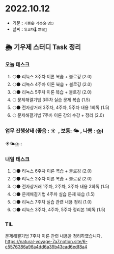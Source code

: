 # 2022.10.12

- 기분 : `기쁨😁` `걱정😱` `멍🙄`
- 날씨 : `일교차🌡️` `쌀쌀🥶`

## 🌦️ 기우제 스터디 Task 정리

### 오늘 테스크

1. 🌕🌑 리눅스 3주차 이론 복습 + 블로깅 (2.0)
2. 🌕🌑 리눅스 4주차 이론 복습 + 블로깅 (2.0)
3. 🌕🌑 리눅스 5주차 이론 복습 + 블로깅 (2.0)
4. 🌕 문제해결기법 3주차 실습 문제 복습 (1.5)
5. 🌕🌑 전자상거래 3주차, 4주차, 5주차 내용 1회독 (1.5)
6. 🌕 문제해결기법 7주차 이론 강의 수강 + 정리 (2.0)

### 업무 진행상태 (좋음 : ☀  , 보통: 🌤 , 나쁨 : ⛈)

☀🌤⛈ :

### 내일 테스크

1. 🌕🌑 리눅스 6주차 이론 복습 + 블로깅 (2.0)
2. 🌕🌑 리눅스 2주차 이론 복습 + 블로깅 (2.0)
3. 🌕🌑 전자상거래 1주차, 2주차, 3주차 내용 2회독 (1.5)
4. 🌕🌑 문제해결기법 4주차 실습 문제 복습 (1.5)
5. 🌕🌑 리눅스 7주차 실습 관련 내용 정리 (1.0)
6. 🌕🌑 리눅스 3주차, 4주차, 5주차 정리본 1회독 (1.5)

### TIL

문제해결기법 7주차 이론 관련 내용을 정리하였습니다.  
https://natural-voyage-7a7.notion.site/6-c5576386a96a4dd6a39b43cad6edf8a4
